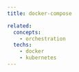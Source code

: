 ```yaml
---
title: docker-compose

related:
  concepts:
    - orchestration
  techs:
    - docker
    - kubernetes
---
```

